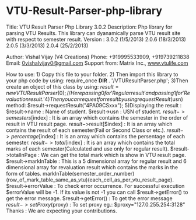 VTU-Result-Parser-php-library
=============================
Title: VTU Result Parser Php Library 3.0.2
Description:
	Php library for parsing VTU Results.
	This library can dyanamically parse VTU result site with respect to semester result.
Version :
		3.0.2 (1/5/2013)
		2.0.6 (18/3/2013)
		2.0.5 (3/3/2013) 
		2.0.4 (25/2/2013)

Author: Vishal Vijay (V4 Creations)
Phone: +919995533909, +919739211838
Email: 0vishalvijay0@gmail.com
Support from: Matrix Inc., www.vtulife.com

How to use:
	1) Copy this file to your folder.
	2) Then import this library to your php code by using:
			require_once __DIR__ . '/VTUResultParser.php';
	3)Then create an object of this class by using:
		$result=new VTUResultParser(0); //Here passing 0 for 'Regular result' and passing 1 for 'Revaluation result.' 
	4)Then you can request for result by using requestResult($usn) method:
		$result->requestResult("4PA09CSxxx");
	5)Displaying the result :
		$result->name : Name of student.
		$result->usn : USN of student.
		$result->semesters[$index] : It is an array which contains the semester in the order of result in VTU result page.
		$result->$result[$index] : It is an array which contains the result of each semester(Fail or Second Class or etc.).
		$result->percentage[$index] : It is an array which contains the persentage of each semester.
		$result->total[$index] : It is an array which contains the total marks of each semester(Calculated and
			use only for regular result).
		$result->totalInPage : We can get the total mark which is show in VTU result page.
		$result->markInTable : This is a 5 dimensional array for regular result and 6 dimensional array for
			revaluation result which contains the marks in the form of tables.
			markInTable(semester_order_number)(row_of_mark_table_same_as_vtu)(each_cell_as_per_vtu_result_page).		
		$result->errorValue : To check error occurrence. For successful execution $errorValue will be -1.
			If its value is not -1 you can call  $result->getError() to get the error message.
		$result->getError() : To get the error message
		$result->setProxy($proxy) : To set proxy eg.: $proxy="127.0.255.254:3128"
Thanks : We are expecting your contributions.
